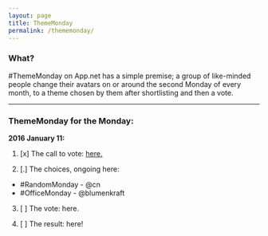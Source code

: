 ```yaml
---
layout: page
title: ThemeMonday
permalink: /thememonday/
---
```


### What?

\#ThemeMonday on App.net has a simple premise; a group of like-minded people change their avatars on or around the second Monday of every month, to a theme chosen by them after shortlisting and then a vote.

---

### ThemeMonday for the Monday:

**2016 January 11:**

1. [x] The call to vote: [here.](http://bazbt3.github.io/2016/01/04/thememonday-call/)

2. [.] The choices, ongoing here:

* \#RandomMonday - @cn
* \#OfficeMonday - @blumenkraft

3. [ ] The vote: here.

4. [ ] The result: here!
